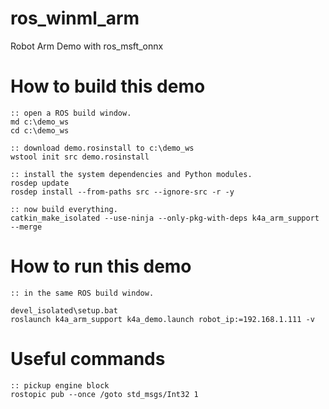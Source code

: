 # ros_winml_arm
Robot Arm Demo with ros_msft_onnx


# How to build this demo

```batch
:: open a ROS build window.
md c:\demo_ws
cd c:\demo_ws

:: download demo.rosinstall to c:\demo_ws
wstool init src demo.rosinstall

:: install the system dependencies and Python modules.
rosdep update
rosdep install --from-paths src --ignore-src -r -y

:: now build everything.
catkin_make_isolated --use-ninja --only-pkg-with-deps k4a_arm_support --merge
```

# How to run this demo

```batch
:: in the same ROS build window.

devel_isolated\setup.bat
roslaunch k4a_arm_support k4a_demo.launch robot_ip:=192.168.1.111 -v
```
# Useful commands

```batch
:: pickup engine block
rostopic pub --once /goto std_msgs/Int32 1
```